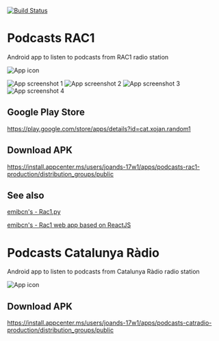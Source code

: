 [![Build Status](https://dev.azure.com/joands/Podcasts-Apps-Android/_apis/build/status/joan-domingo.Podcasts-RAC1-Android)](https://dev.azure.com/joands/Podcasts-Apps-Android/_build?definitionId=1)

# Podcasts RAC1
Android app to listen to podcasts from RAC1 radio station

![App icon](https://raw.githubusercontent.com/joan-domingo/Podcasts-RAC1-Android/master/app/src/rac1Release/res/mipmap-hdpi/ic_launcher.png)

![App screenshot 1](https://lh3.googleusercontent.com/mJb_bSsDe50-S7dWjyLltriJHNiphYtxbaL05O1OBb4_grADuc7W_RfymgG3obRI_Es=w720-h310-rw)
![App screenshot 2](https://lh3.googleusercontent.com/EnbUveG4rigaBJmNnZS86gvovDWD51NTOASRJpPFGtwFWu5knkE1YtOww1OviSRiCA=w720-h310-rw)
![App screenshot 3](https://lh3.googleusercontent.com/LIhMPvBeZ-eCccB7RnKEWts3iWsz4cNTw0R5hSokQP-AUoVwv8kybh2IETzeerear9v6=w720-h310-rw)
![App screenshot 4](https://lh3.googleusercontent.com/ZCFQBFV88khba8BO24FOlQ43KF4gp3zMMhte9_s7LvWKeZMgsIhX-JKcG9PQo5uyPg=w720-h310-rw)

## Google Play Store
https://play.google.com/store/apps/details?id=cat.xojan.random1

## Download APK
https://install.appcenter.ms/users/joands-17w1/apps/podcasts-rac1-production/distribution_groups/public

## See also
[emibcn's - Rac1.py](https://github.com/emibcn/Rac1.py)

[emibcn's - Rac1 web app based on ReactJS](https://github.com/emibcn/Rac1.js)


# Podcasts Catalunya Ràdio
Android app to listen to podcasts from Catalunya Ràdio radio station

![App icon](https://raw.githubusercontent.com/joan-domingo/Podcasts-RAC1-Android/master/app/src/catradioRelease/res/mipmap-hdpi/ic_launcher.png)

## Download APK
https://install.appcenter.ms/users/joands-17w1/apps/podcasts-catradio-production/distribution_groups/public
